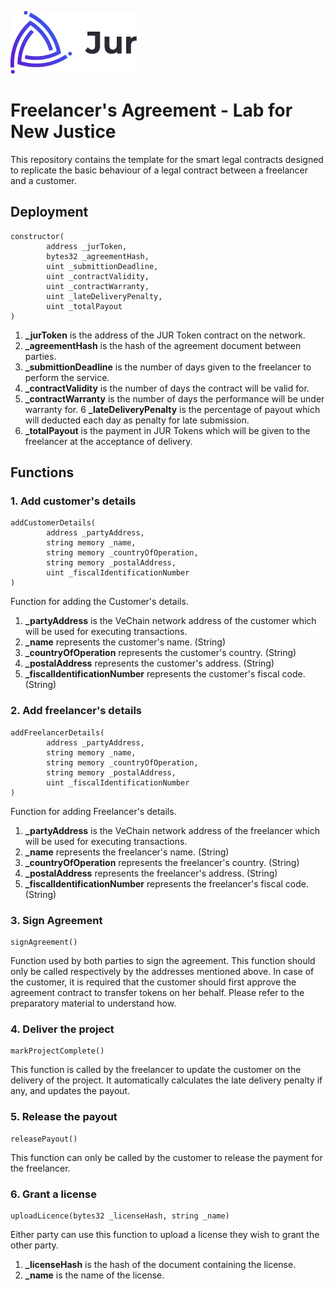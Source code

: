 ![Jur](/logo.png)
# Freelancer's Agreement - Lab for New Justice
This repository contains the template for the smart legal contracts designed to replicate the basic behaviour of a legal contract between a freelancer and a customer.

## Deployment
```
constructor(
        address _jurToken,
        bytes32 _agreementHash,
        uint _submittionDeadline,
        uint _contractValidity,
        uint _contractWarranty,
        uint _lateDeliveryPenalty,
        uint _totalPayout
)
```
1. **_jurToken** is the address of the JUR Token contract on the network.
2. **_agreementHash** is the hash of the agreement document between parties.
3. **_submittionDeadline** is the number of days given to the freelancer to perform the service.
4. **_contractValidity** is the number of days the contract will be valid for.
5. **_contractWarranty** is the number of days the performance will be under warranty for.
6  **_lateDeliveryPenalty** is the percentage of payout which will deducted each day as penalty for late submission.
7. **_totalPayout** is the payment in JUR Tokens which will be given to the freelancer at the acceptance of delivery.
## Functions
### 1. Add customer's details
```
addCustomerDetails(
        address _partyAddress,
        string memory _name,
        string memory _countryOfOperation,
        string memory _postalAddress,
        uint _fiscalIdentificationNumber
)
```
Function for adding the Customer's details.
1. **_partyAddress** is the VeChain network address of the customer which will be used for executing transactions.
2. **_name** represents the customer's name. (String)
3. **_countryOfOperation** represents the customer's country. (String)
4. **_postalAddress** represents the customer's address. (String)
5. **_fiscalIdentificationNumber** represents the customer's fiscal code. (String)

### 2. Add freelancer's details
```
addFreelancerDetails(
        address _partyAddress,
        string memory _name,
        string memory _countryOfOperation,
        string memory _postalAddress,
        uint _fiscalIdentificationNumber
)
```
Function for adding Freelancer's details.
1. **_partyAddress** is the VeChain network address of the freelancer which will be used for executing transactions.
2. **_name** represents the freelancer's name. (String)
3. **_countryOfOperation** represents the freelancer's country. (String)
4. **_postalAddress** represents the freelancer's address. (String)
5. **_fiscalIdentificationNumber** represents the freelancer's fiscal code. (String)

### 3. Sign Agreement
```
signAgreement()
```
Function used by both parties to sign the agreement. This function should only be called respectively by the addresses mentioned above.
In case of the customer, it is required that the customer should first approve the agreement contract to transfer tokens on her behalf.
Please refer to the preparatory material to understand how.

### 4. Deliver the project
```
markProjectComplete()
```
This function is called by the freelancer to update the customer on the delivery of the project. It automatically calculates the late delivery penalty if any, and updates the payout.

### 5. Release the payout
```
releasePayout()
```
This function can only be called by the customer to release the payment for the freelancer.

### 6. Grant a license
```
uploadLicence(bytes32 _licenseHash, string _name)
```
Either party can use this function to upload a license they wish to grant the other party.
1. **_licenseHash** is the hash of the document containing the license.
2. **_name** is the name of the license.
